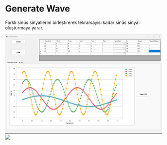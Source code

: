 # Generate Wave
Farklı sinüs sinyallerini birleştirerek tekrarsayısı kadar sinüs sinyali oluşturmaya yarar. 


![](/Readme.png)
![](/GenerateWave.gif)

